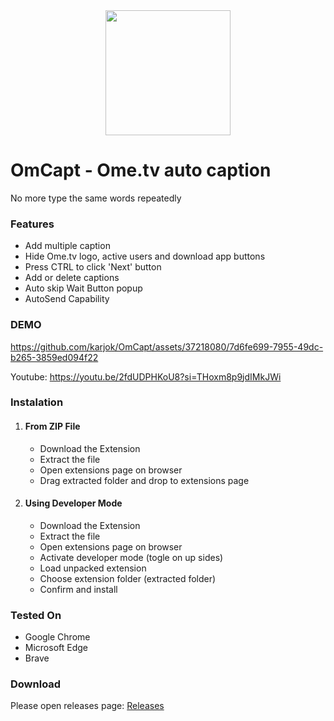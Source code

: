 <div align="center"><img src="https://i.ibb.co/J5FDfDK/Om-Capt-Icon.png" width="200"></div>

<h1>OmCapt - Ome.tv auto caption</h1>
<p>No more type the same words repeatedly</p>
<h3>Features</h3>
<ul>
  <li>Add multiple caption</li>
  <li>Hide Ome.tv logo, active users and download app buttons</li>
  <li>Press CTRL to click 'Next' button</li>
  <li>Add or delete captions</li>
  <li>Auto skip Wait Button popup</li>
  <li>AutoSend Capability</li>
</ul>
<h3>DEMO</h3>


https://github.com/karjok/OmCapt/assets/37218080/7d6fe699-7955-49dc-b265-3859ed094f22


Youtube: <a href="https://youtu.be/2fdUDPHKoU8?si=THoxm8p9jdIMkJWi">https://youtu.be/2fdUDPHKoU8?si=THoxm8p9jdIMkJWi</a>
<h3>Instalation</h3>
<ol>
  <li>
    <h4>From ZIP File</h4>
    <ul>
      <li>Download the Extension</li>
      <li>Extract the file</li>
      <li>Open extensions page on browser</li>
      <li>Drag extracted folder and drop to extensions page</li>
    </ul>
  </li>
  <li>
    <h4>Using Developer Mode</h4>
    <ul>
      <li>Download the Extension</li>
      <li>Extract the file</li>
      <li>Open extensions page on browser</li>
      <li>Activate developer mode (togle on up sides)</li>
      <li>Load unpacked extension</li>
      <li>Choose extension folder (extracted folder)</li>
      <li>Confirm and install</li>
    </ul>
  </li>
</ol>

<h3>Tested On</h3>
<ul>
  <li>Google Chrome</li>
  <li>Microsoft Edge</li>
  <li>Brave</li>
</ul>

<h3>Download</h3>
<p>Please open releases page: <a href="https://github.com/karjok/OmCapt/releases">Releases</a></p>

